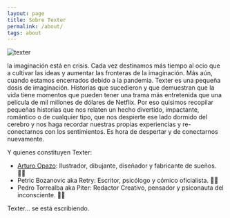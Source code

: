 ```yaml
---
layout: page
title: Sobre Texter
permalink: /about/
tags: about
---
```


![texter](https://imgur.com/0Zpij6K.png)

la imaginación está en crisis. Cada vez destinamos más tiempo al ocio que a cultivar las ideas y aumentar las fronteras de la imaginación. Más aún, cuando estamos encerrados debido a la pandemia. Texter es una pequeña dosis de imaginación. Historias que sucedieron y que demuestran que la vida tiene momentos que pueden tener una trama más entretenida que una película de mil millones de dólares de Netflix. Por eso quisimos recopilar pequeñas historias que nos relaten un hecho divertido, impactante, romántico o de cualquier tipo, que nos despierte ese lado dormido del cerebro y nos haga recordar nuestras propias experiencias y re-conectarnos con los sentimientos. Es hora de despertar y de conectarnos nuevamente.

Y quienes constituyen Texter:

- [Arturo Opazo](https://www.primitivegrip.com/): Ilustrador, dibujante, diseñador y fabricante de sueños. 👨‍🎨
- Petric Bozanovic aka Retry: Escritor, psicólogo y cómico oficialista. 👨‍💼
- Pedro Torrealba aka Piter: Redactor Creativo, pensador y psiconauta del inconsciente. 👨‍🚀


Texter... se está escribiendo.
